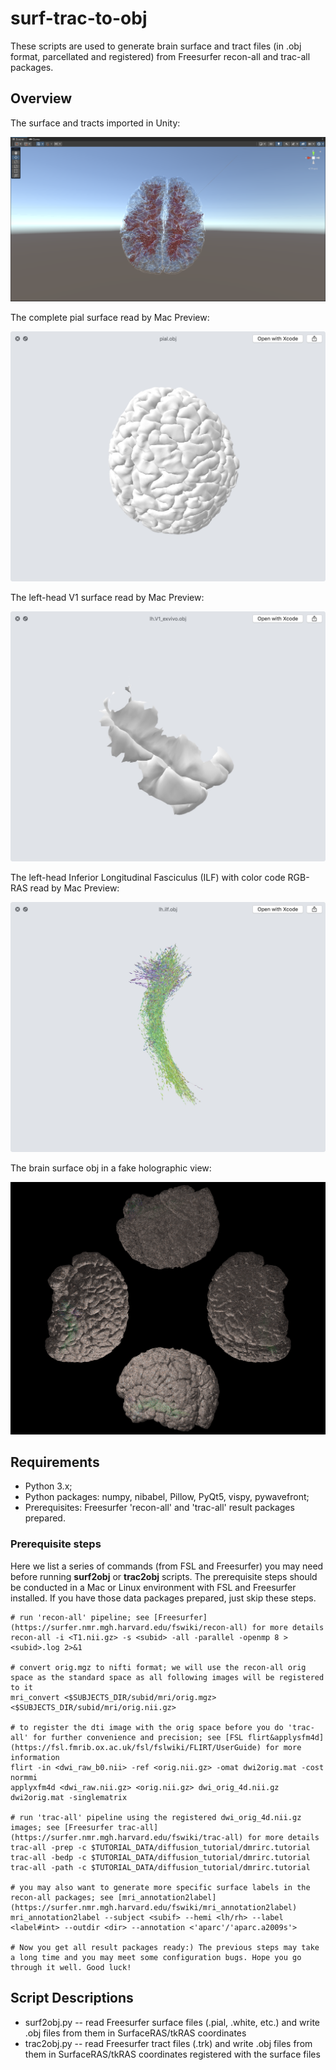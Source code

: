 # surf-trac-to-obj
These scripts are used to generate brain surface and tract files (in .obj format, parcellated and registered) from Freesurfer recon-all and trac-all packages.

## Overview

The surface and tracts imported in Unity:

![](./docs/brain_surf_trac_in_Unity.png)

The complete pial surface read by Mac Preview:

![](./docs/brain_surf_pial.jpeg)

The left-head V1 surface read by Mac Preview:

![](./docs/brain_surf_lh_V1.jpeg)

The left-head Inferior Longitudinal Fasciculus (ILF) with color code RGB-RAS read by Mac Preview:

![](./docs/brain_tract_ilf_colored.jpeg)

The brain surface obj in a fake holographic view:

![](./docs/brain_in_holoview.png)

## Requirements

- Python 3.x;
- Python packages: numpy, nibabel, Pillow, PyQt5, vispy, pywavefront;
- Prerequisites: Freesurfer 'recon-all' and 'trac-all' result packages prepared.

### Prerequisite steps

Here we list a series of commands (from FSL and Freesurfer) you may need before running **surf2obj** or **trac2obj** scripts. The prerequisite steps should be conducted in a Mac or Linux environment with FSL and Freesurfer installed. If you have those data packages prepared, just skip these steps.

    # run 'recon-all' pipeline; see [Freesurfer](https://surfer.nmr.mgh.harvard.edu/fswiki/recon-all) for more details
    recon-all -i <T1.nii.gz> -s <subid> -all -parallel -openmp 8 ><subid>.log 2>&1

    # convert orig.mgz to nifti format; we will use the recon-all orig space as the standard space as all following images will be registered to it
    mri_convert <$SUBJECTS_DIR/subid/mri/orig.mgz> <$SUBJECTS_DIR/subid/mri/orig.nii.gz>

    # to register the dti image with the orig space before you do 'trac-all' for further convenience and precision; see [FSL flirt&applysfm4d](https://fsl.fmrib.ox.ac.uk/fsl/fslwiki/FLIRT/UserGuide) for more information
    flirt -in <dwi_raw_b0.nii> -ref <orig.nii.gz> -omat dwi2orig.mat -cost normmi
    applyxfm4d <dwi_raw.nii.gz> <orig.nii.gz> dwi_orig_4d.nii.gz dwi2orig.mat -singlematrix

    # run 'trac-all' pipeline using the registered dwi_orig_4d.nii.gz images; see [Freesurfer trac-all](https://surfer.nmr.mgh.harvard.edu/fswiki/trac-all) for more details
    trac-all -prep -c $TUTORIAL_DATA/diffusion_tutorial/dmrirc.tutorial
    trac-all -bedp -c $TUTORIAL_DATA/diffusion_tutorial/dmrirc.tutorial
    trac-all -path -c $TUTORIAL_DATA/diffusion_tutorial/dmrirc.tutorial

    # you may also want to generate more specific surface labels in the recon-all packages; see [mri_annotation2label](https://surfer.nmr.mgh.harvard.edu/fswiki/mri_annotation2label)
    mri_annotation2label --subject <subif> --hemi <lh/rh> --label <label#int> --outdir <dir> --annotation <'aparc'/'aparc.a2009s'>
    
    # Now you get all result packages ready:) The previous steps may take a long time and you may meet some configuration bugs. Hope you go through it well. Good luck!

## Script Descriptions

- surf2obj.py -- read Freesurfer surface files (.pial, .white, etc.) and write .obj files from them in SurfaceRAS/tkRAS coordinates
- trac2obj.py -- read Freesurfer tract files (.trk) and write .obj files from them in SurfaceRAS/tkRAS coordinates registered with the surface files
